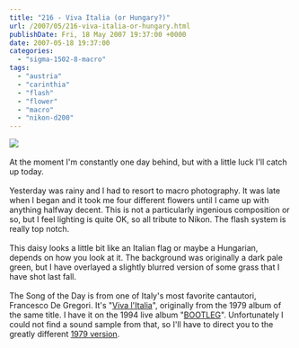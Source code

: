 ```yaml
---
title: "216 - Viva Italia (or Hungary?)"
url: /2007/05/216-viva-italia-or-hungary.html
publishDate: Fri, 18 May 2007 19:37:00 +0000
date: 2007-05-18 19:37:00
categories: 
  - "sigma-1502-8-macro"
tags: 
  - "austria"
  - "carinthia"
  - "flash"
  - "flower"
  - "macro"
  - "nikon-d200"
---
```

<a href="https://d25zfm9zpd7gm5.cloudfront.net/1200x1200/2007/20070517_232552_ps.jpg"><img src="https://d25zfm9zpd7gm5.cloudfront.net/0600x0600/2007/20070517_232552_ps.jpg"/></a><br/><br/>At the moment I'm constantly one day behind, but with a little luck I'll catch up today. <br/><br/>Yesterday was rainy and I had to resort to macro photography. It was late when I began and it took me four different flowers until I came up with anything halfway decent. This is not a particularly ingenious composition or so, but I feel lighting is quite OK, so all tribute to Nikon. The flash system is really top notch.<br/><br/>This daisy looks a little bit like an Italian flag or maybe a Hungarian, depends on how you look at it. The background was originally a dark pale green, but I have overlayed a slightly blurred version of some grass that I have shot last fall.<br/><br/>The Song of the Day is from one of Italy's most favorite cantautori, Francesco De Gregori. It's "<a href="http://www.lyricsandsongs.com/song/550909.html" target="_blank">Viva l'Italia</a>", originally from the 1979 album of the same title. I have it on the 1994 live album "<a href="http://www.amazon.com/Bootleg-Francesco-Gregori/dp/B000025RWX" target="_blank">BOOTLEG</a>". Unfortunately I could not find a sound sample from that, so I'll have to direct you to the greatly different <a href="http://www.amazon.com/Viva-LItalia-Francesco-Gregori/dp/B00000GB8G" target="_blank">1979 version</a>.
